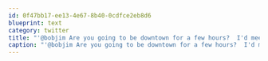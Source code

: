 ```yaml
---
id: 0f47bb17-ee13-4e67-8b40-0cdfce2eb8d6
blueprint: text
category: twitter
title: "'@bobjim Are you going to be downtown for a few hours?  I'd meet up with you later."
caption: "'@bobjim Are you going to be downtown for a few hours?  I'd meet up with you later."
---
```

